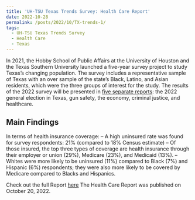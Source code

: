 ```yaml
---
title: 'UH-TSU Texas Trends Survey: Health Care Report'
date: 2022-10-28
permalink: /posts/2022/10/TX-trends-1/
tags:
  - UH-TSU Texas Trends Survey
  - Health Care
  - Texas
---
```


In 2021, the Hobby School of Public Affairs at the University of Houston and the Texas Southern University launched a five-year survey project to study Texas’s changing population. The survey includes a representative sample of Texas with an over sample of the state’s Black, Latino, and Asian residents, which were the three groups of interest for the study. The results of the 2022 survey will be presented in [five separate reports](http://m2s-conf.uh.edu/hobby/txtrends/): the 2022 general election in Texas, gun safety, the economy, criminal justice, and healthcare.

Main Findings
-----

In terms of health insurance coverage:
– A high uninsured rate was found for survey respondents: 21% (compared to 18% Census estimate)
– Of those insured, the top three types of coverage are health insurance through their employer or union (29%), Medicare (23%), and Medicaid (13%).
– Whites were more likely to be uninsured (11%) compared to Black (7%) and Hispanic (6%) respondents; they were also more likely to be covered by Medicare compared to Blacks and Hispanics.

Check out the full Report [here](https://uh.edu/hobby/txtrends/healthcare22.pdf)
The Health Care Report was published on October 20, 2022. 
